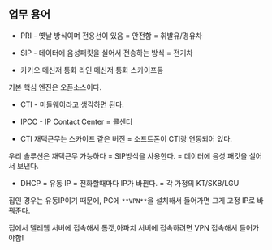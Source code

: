 ## 업무 용어


- PRI - 옛날 방식이며 전용선이 있음 = 안전함 = 휘발유/경유차 

- SIP - 데이터에 음성패킷을 실어서 전송하는 방식  = 전기차

- 카카오 메신저 통화 라인 메신저 통화 스카이프등

기본 핵심 엔진은 오픈소스이다.

- CTI  - 미들웨어라고 생각하면 된다.

- IPCC - IP Contact Center = 콜센터

- CTI  재택근무는 스카이프 같은 버전 = 소프트폰이 CTI랑 연동되어 있다. 

우리 솔루션은 재택근무 가능하다 = SIP방식을 사용한다. = 데이터에 음성 패킷을 실어서 보낸다.

- DHCP = 유동 IP = 전화할때마다 IP가 바뀐다. = 각 가정의 KT/SKB/LGU

집인 경우는 유동IP이기 때문에, PC에 `**VPN**`을 설치해서 들어가면 그게 고정 IP로 바꿔준다.

집에서 텔레웹 서버에 접속해서 톰캣,아파치 서버에 접속하려면 VPN 접속해서 들어가야함!